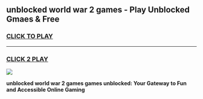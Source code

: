 
## unblocked world war 2 games - Play Unblocked Gmaes & Free
<h3>
<a href="https://premium.freeplayer.one?title=unblocked_world_war_2_games&ref=19F">CLICK TO PLAY</a></h3>
<hr>

<h3>
<a href="https://premium.freeplayer.one?title=unblocked_world_war_2_games&ref=19F">CLICK 2 PLAY</a>
  
</h3>

<a href="https://premium.freeplayer.one?title=unblocked_world_war_2_games&ref=19F/"><img src="https://clearcache.store/games.png"></a>


**unblocked world war 2 games games unblocked: Your Gateway to Fun and Accessible Online Gaming**
